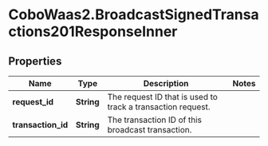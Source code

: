 # CoboWaas2.BroadcastSignedTransactions201ResponseInner

## Properties

Name | Type | Description | Notes
------------ | ------------- | ------------- | -------------
**request_id** | **String** | The request ID that is used to track a transaction request. | 
**transaction_id** | **String** | The transaction ID of this broadcast transaction. | 


